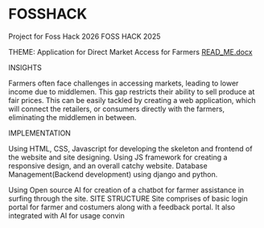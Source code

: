 # FOSSHACK
Project for Foss Hack 2026
FOSS HACK 2025


THEME: Application for Direct Market Access for Farmers
[READ_ME.docx](https://github.com/user-attachments/files/18757337/READ_ME.docx)


INSIGHTS

Farmers often face challenges in accessing markets, leading to lower income due to middlemen. This gap restricts their ability to sell produce at fair prices. This can be easily tackled by creating a web application, which will connect the retailers, or consumers directly with the farmers, eliminating the middlemen in between. 


IMPLEMENTATION

Using HTML, CSS, Javascript for developing the skeleton  and frontend of the website and site designing. Using JS framework for creating a responsive design, and an overall catchy website.
				Database Management(Backend development) using django and python.

Using Open source AI for creation of a chatbot for farmer assistance in surfing through the site.
SITE STRUCTURE
Site comprises of basic login portal for farmer and costumers along with a feedback portal. It also integrated with AI for usage convin
